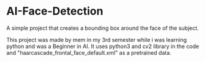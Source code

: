 # AI-Face-Detection
A simple project that creates a bounding box around the face of the subject.

This project was made by mem in my 3rd semester while i was learning python and was a Beginner in AI.
It uses python3 and cv2 library in the code and "haarcascade_frontal_face_default.xml" as a pretrained data.
